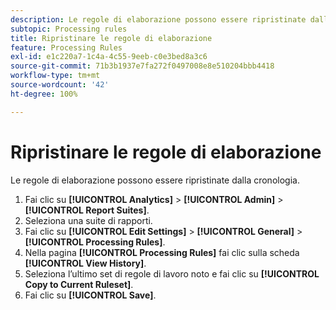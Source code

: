 ```yaml
---
description: Le regole di elaborazione possono essere ripristinate dalla cronologia.
subtopic: Processing rules
title: Ripristinare le regole di elaborazione
feature: Processing Rules
exl-id: e1c220a7-1c4a-4c55-9eeb-c0e3bed8a3c6
source-git-commit: 71b3b1937e7fa272f0497008e8e510204bbb4418
workflow-type: tm+mt
source-wordcount: '42'
ht-degree: 100%

---
```


# Ripristinare le regole di elaborazione

Le regole di elaborazione possono essere ripristinate dalla cronologia.

1. Fai clic su **[!UICONTROL Analytics]** > **[!UICONTROL Admin]** > **[!UICONTROL Report Suites]**.
1. Seleziona una suite di rapporti.
1. Fai clic su **[!UICONTROL Edit Settings]** > **[!UICONTROL General]** > **[!UICONTROL Processing Rules]**.
1. Nella pagina **[!UICONTROL Processing Rules]** fai clic sulla scheda **[!UICONTROL View History]**.
1. Seleziona l’ultimo set di regole di lavoro noto e fai clic su **[!UICONTROL Copy to Current Ruleset]**.
1. Fai clic su **[!UICONTROL Save]**.

